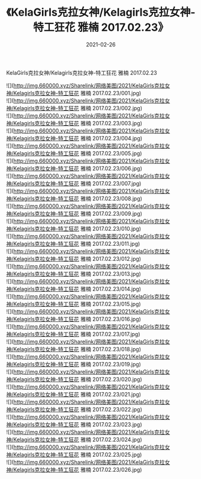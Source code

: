 ﻿---
layout: post
title:  《KelaGirls克拉女神/Kelagirls克拉女神-特工狂花 雅楠 2017.02.23》
date:   2021-02-26
img: http://img.660000.xyz/Sharelink/网络美图/2021/KelaGirls克拉女神/Kelagirls克拉女神-特工狂花 雅楠 2017.02.23/000.jpg
categories: [美女, 清纯, 唯美]
---

KelaGirls克拉女神/Kelagirls克拉女神-特工狂花 雅楠 2017.02.23

 ![](http://img.660000.xyz/Sharelink/网络美图/2021/KelaGirls克拉女神/Kelagirls克拉女神-特工狂花 雅楠 2017.02.23/001.jpg) <br>![](http://img.660000.xyz/Sharelink/网络美图/2021/KelaGirls克拉女神/Kelagirls克拉女神-特工狂花 雅楠 2017.02.23/002.jpg) <br>![](http://img.660000.xyz/Sharelink/网络美图/2021/KelaGirls克拉女神/Kelagirls克拉女神-特工狂花 雅楠 2017.02.23/003.jpg) <br>![](http://img.660000.xyz/Sharelink/网络美图/2021/KelaGirls克拉女神/Kelagirls克拉女神-特工狂花 雅楠 2017.02.23/004.jpg) <br>![](http://img.660000.xyz/Sharelink/网络美图/2021/KelaGirls克拉女神/Kelagirls克拉女神-特工狂花 雅楠 2017.02.23/005.jpg) <br>![](http://img.660000.xyz/Sharelink/网络美图/2021/KelaGirls克拉女神/Kelagirls克拉女神-特工狂花 雅楠 2017.02.23/006.jpg) <br>![](http://img.660000.xyz/Sharelink/网络美图/2021/KelaGirls克拉女神/Kelagirls克拉女神-特工狂花 雅楠 2017.02.23/007.jpg) <br>![](http://img.660000.xyz/Sharelink/网络美图/2021/KelaGirls克拉女神/Kelagirls克拉女神-特工狂花 雅楠 2017.02.23/008.jpg) <br>![](http://img.660000.xyz/Sharelink/网络美图/2021/KelaGirls克拉女神/Kelagirls克拉女神-特工狂花 雅楠 2017.02.23/009.jpg) <br>![](http://img.660000.xyz/Sharelink/网络美图/2021/KelaGirls克拉女神/Kelagirls克拉女神-特工狂花 雅楠 2017.02.23/010.jpg) <br>![](http://img.660000.xyz/Sharelink/网络美图/2021/KelaGirls克拉女神/Kelagirls克拉女神-特工狂花 雅楠 2017.02.23/011.jpg) <br>![](http://img.660000.xyz/Sharelink/网络美图/2021/KelaGirls克拉女神/Kelagirls克拉女神-特工狂花 雅楠 2017.02.23/012.jpg) <br>![](http://img.660000.xyz/Sharelink/网络美图/2021/KelaGirls克拉女神/Kelagirls克拉女神-特工狂花 雅楠 2017.02.23/013.jpg) <br>![](http://img.660000.xyz/Sharelink/网络美图/2021/KelaGirls克拉女神/Kelagirls克拉女神-特工狂花 雅楠 2017.02.23/014.jpg) <br>![](http://img.660000.xyz/Sharelink/网络美图/2021/KelaGirls克拉女神/Kelagirls克拉女神-特工狂花 雅楠 2017.02.23/015.jpg) <br>![](http://img.660000.xyz/Sharelink/网络美图/2021/KelaGirls克拉女神/Kelagirls克拉女神-特工狂花 雅楠 2017.02.23/016.jpg) <br>![](http://img.660000.xyz/Sharelink/网络美图/2021/KelaGirls克拉女神/Kelagirls克拉女神-特工狂花 雅楠 2017.02.23/017.jpg) <br>![](http://img.660000.xyz/Sharelink/网络美图/2021/KelaGirls克拉女神/Kelagirls克拉女神-特工狂花 雅楠 2017.02.23/018.jpg) <br>![](http://img.660000.xyz/Sharelink/网络美图/2021/KelaGirls克拉女神/Kelagirls克拉女神-特工狂花 雅楠 2017.02.23/019.jpg) <br>![](http://img.660000.xyz/Sharelink/网络美图/2021/KelaGirls克拉女神/Kelagirls克拉女神-特工狂花 雅楠 2017.02.23/020.jpg) <br>![](http://img.660000.xyz/Sharelink/网络美图/2021/KelaGirls克拉女神/Kelagirls克拉女神-特工狂花 雅楠 2017.02.23/021.jpg) <br>![](http://img.660000.xyz/Sharelink/网络美图/2021/KelaGirls克拉女神/Kelagirls克拉女神-特工狂花 雅楠 2017.02.23/022.jpg) <br>![](http://img.660000.xyz/Sharelink/网络美图/2021/KelaGirls克拉女神/Kelagirls克拉女神-特工狂花 雅楠 2017.02.23/023.jpg) <br>![](http://img.660000.xyz/Sharelink/网络美图/2021/KelaGirls克拉女神/Kelagirls克拉女神-特工狂花 雅楠 2017.02.23/024.jpg) <br>![](http://img.660000.xyz/Sharelink/网络美图/2021/KelaGirls克拉女神/Kelagirls克拉女神-特工狂花 雅楠 2017.02.23/025.jpg) <br>![](http://img.660000.xyz/Sharelink/网络美图/2021/KelaGirls克拉女神/Kelagirls克拉女神-特工狂花 雅楠 2017.02.23/026.jpg) <br>